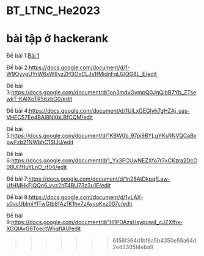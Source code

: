 # BT_LTNC_He2023

bài tập ở hackerank 
=======
Đề bài 1:[Bài 1](https://docs.google.com/document/d/1rVNWS9yQvCd4p4t3nbYGp8nAHkd56B8brtiEVAepU78/edit)

Đề bài 2:https://docs.google.com/document/d/1-W9OyvgUYrW6xW9yzZH3OxCLJs1fMidnFqLGlQG8L_E/edit

Đề bài 3:https://docs.google.com/document/d/1on3mdvGvmpQ0JgQIbB7Yb_ZTsewkT-KAlXoTR56zbG0/edit

Đề bài 4:https://docs.google.com/document/d/1UiLxGEGIyh7gHZAj_uas-VHECS7Ee4BAl8NXbLBfCQM/edit

Đề bài 5:https://docs.google.com/document/d/1KBW0b_97pi9BYLgYKsRNVQCaBxpwFzb21NWbhC1SIJU/edit

Đề bài 6:https://docs.google.com/document/d/1_Yx3PCUwNEZXfo7r7xCKzra2DcO08Ul7HuYLnO_rf04/edit

Đề bài 7:https://docs.google.com/document/d/1n28AtDkpqfLaw-UfHMHkFIQQn6_vvz2bT4BU73z3u1E/edit

Đề bài 8:https://docs.google.com/document/d/1vLAX-s0voUblmiYlTwGtb8fAz1K1hv7zAyvqKxz007c/edit

Đề bài 9:https://docs.google.com/document/d/1H1PDAzsHsypuw4_cJZXfhx-XGQlAvG6ToectWhqfIAU/edit
>>>>>>> 6156f364d1bf6a5b4350e59a64d2ed3305f4eba9
